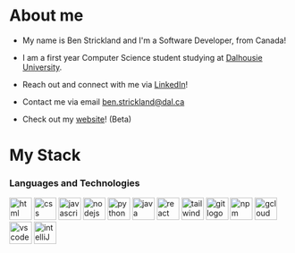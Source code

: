 <h1>About me</h1>
<ul>
  <li><p align="left">My name is Ben Strickland and I'm a Software Developer, from Canada!</p></li>
  <li><p align="left">I am a first year Computer Science student studying at <a href="https://www.dal.ca/">Dalhousie University</a>.</p></li>
  <li><p align="left">Reach out and connect with me via <a href="https://www.linkedin.com/in/benpjstrickland/">LinkedIn</a>! </p></li>
  <li><p align="left">Contact me via email <a href="mailto:ben.strickland@dal.ca">ben.strickland@dal.ca</a></p></li>
  <li><p align="left">Check out my <a href="https://benpjstrickland.github.io">website</a>! (Beta)</p></li>
</ul>
<h1 align="left">My Stack</h1>
<div align="left">
  <h3 align="left">Languages and Technologies</h3>
  <img src="https://cdn.jsdelivr.net/gh/devicons/devicon@latest/icons/html5/html5-original.svg" height="40" alt="html logo" />      
  <img src="https://cdn.jsdelivr.net/gh/devicons/devicon@latest/icons/css3/css3-original.svg" height="40" alt="css logo"/>      
  <img src="https://cdn.jsdelivr.net/gh/devicons/devicon/icons/javascript/javascript-original.svg" height="40" alt="javascript logo"  />
  <img src="https://cdn.jsdelivr.net/gh/devicons/devicon@latest/icons/nodejs/nodejs-original-wordmark.svg" height="40" alt="nodejs logo"/>
  <img src="https://cdn.jsdelivr.net/gh/devicons/devicon@latest/icons/python/python-original.svg" height="40" alt="python logo"/>
  <img src="https://cdn.jsdelivr.net/gh/devicons/devicon@latest/icons/java/java-original.svg" height="40" alt="java logo"/>
  <img src="https://cdn.jsdelivr.net/gh/devicons/devicon@latest/icons/react/react-original.svg" height="40" alt="react native logo"/>
  <img src="https://cdn.jsdelivr.net/gh/devicons/devicon@latest/icons/tailwindcss/tailwindcss-original.svg" height="40" alt="tailwind logo"/>
  <img src="https://cdn.jsdelivr.net/gh/devicons/devicon@latest/icons/git/git-original.svg" height="40" alt="git logo"/>
  <img src="https://cdn.jsdelivr.net/gh/devicons/devicon@latest/icons/npm/npm-original-wordmark.svg" height ="40" alt="npm logo"/>
  <img src="https://cdn.jsdelivr.net/gh/devicons/devicon@latest/icons/googlecloud/googlecloud-original.svg" height="40" alt="gcloud logo"/>
  <img src="https://cdn.jsdelivr.net/gh/devicons/devicon@latest/icons/vscode/vscode-original.svg" height="40" alt="vscode logo"/>
  <img src="https://cdn.jsdelivr.net/gh/devicons/devicon@latest/icons/intellij/intellij-original.svg" height="40" alt="intelliJ logo"/>
  
          
</div>
